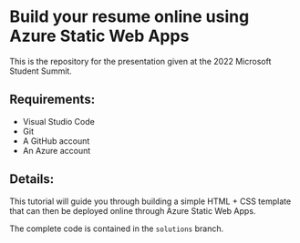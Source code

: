 # Build your resume online using Azure Static Web Apps

This is the repository for the presentation given at the 2022 Microsoft Student Summit.

## Requirements:
- Visual Studio Code
- Git
- A GitHub account
- An Azure account

## Details:
This tutorial will guide you through building a simple HTML + CSS template that can then be deployed online through Azure Static Web Apps.

The complete code is contained in the `solutions` branch.
